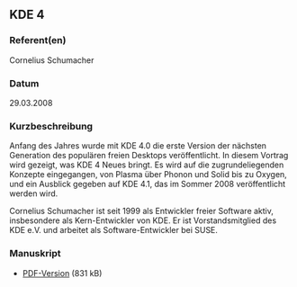 
 
## KDE 4


### Referent(en)
 Cornelius Schumacher

### Datum
 29.03.2008

### Kurzbeschreibung
Anfang des Jahres wurde mit KDE 4.0 die erste Version der nächsten Generation des populären freien Desktops veröffentlicht. In diesem Vortrag wird gezeigt, was KDE 4 Neues bringt. Es wird auf die zugrundeliegenden Konzepte eingegangen, von Plasma über Phonon und Solid bis zu Oxygen, und ein Ausblick gegeben auf KDE 4.1, das im Sommer 2008 veröffentlicht werden wird.

Cornelius Schumacher ist seit 1999 als Entwickler freier Software aktiv, insbesondere als Kern-Entwickler von KDE. Er ist Vorstandsmitglied des KDE e.V. und arbeitet als Software-Entwickler bei SUSE.
### Manuskript

          
* [PDF-Version](/download/Vortraege/KDE4.pdf) (831 kB)
                 
      
  

